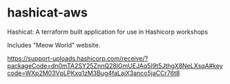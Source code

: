 # hashicat-aws
Hashicat: A terraform built application for use in Hashicorp workshops

Includes "Meow World" website.


https://support-uploads.hashicorp.com/receive/?packageCode=dn0mTA2SY25ZnnQ28IGmUEJAq5I9t5JthgX8NeLXsqA#keycode=WXp2M03VpLPKxq1zM3Bug4faLajX3anco5jaCCr76t8
